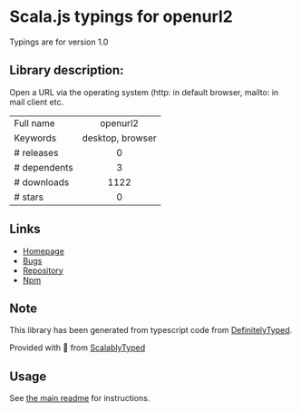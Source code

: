 
# Scala.js typings for openurl2

Typings are for version 1.0

## Library description:
Open a URL via the operating system (http: in default browser, mailto: in mail client etc.

|                    |                 |
| ------------------ | :-------------: |
| Full name          | openurl2 |
| Keywords           | desktop, browser |
| # releases         | 0 |
| # dependents       | 3 |
| # downloads        | 1122 |
| # stars            | 0 |

## Links
- [Homepage](https://github.com/interagierende-systeme/openurl2#readme)
- [Bugs](https://github.com/interagierende-systeme/openurl2/issues)
- [Repository](https://github.com/interagierende-systeme/openurl2)
- [Npm](https://www.npmjs.com/package/openurl2)
    


## Note
This library has been generated from typescript code from [DefinitelyTyped](https://definitelytyped.org).

Provided with :purple_heart: from [ScalablyTyped](https://github.com/oyvindberg/ScalablyTyped)

## Usage
See [the main readme](../../readme.md) for instructions.


